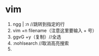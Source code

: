 # vim
1. ngg | :n  //跳转到指定的行
1. vim +n filename（注意这里要输入 + 号）
1. ggvG +y（复制）//全选
1. :nohlsearch //取消高亮搜索
1. 
